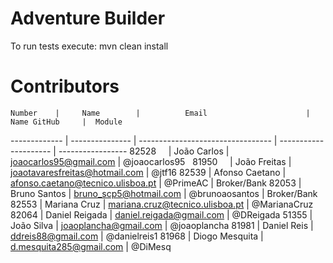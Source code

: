 # Adventure Builder

To run tests execute: mvn clean install

# Contributors

    Number    |     Name      	|          Email                 	  |     Name GitHub     |  Module
------------- | ---------------	| ---------------------------------	| --------------------- | -----------------
    82528     | João Carlos     | joaocarlos95@gmail.com         	  |    @joaocarlos95
    81950     | João Freitas    | joaotavaresfreitas@hotmail.com 	  |    @jtf16
    82539     |	Afonso Caetano  | afonso.caetano@tecnico.ulisboa.pt |    @PrimeAC			|	Broker/Bank
    82053     | Bruno Santos	  | bruno_scp5@hotmail.com           	|     @brunoaosantos  | Broker/Bank
    82553     | Mariana Cruz    | mariana.cruz@tecnico.ulisboa.pt	  |    @MarianaCruz
    82064     | Daniel Reigada  | daniel.reigada@gmail.com          |    @DReigada
    51355	  | João Silva		| joaoplancha@gmail.com 			|	@joaoplancha
    81981     | Daniel Reis     | ddreis88@gmail.com                |    @danielreis1
    81968     | Diogo Mesquita  | d.mesquita285@gmail.com           |    @DiMesq
    
